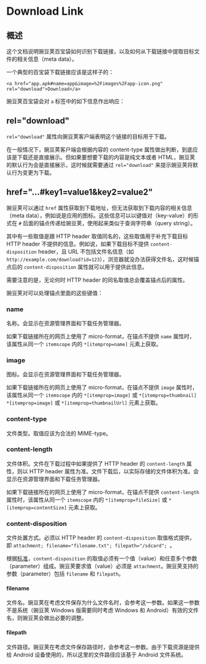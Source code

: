 # Download Link

## 概述

这个文档说明豌豆荚百宝袋如何识别下载链接，以及如何从下载链接中提取目标文件的相关信息（meta data）。

一个典型的百宝袋下载链接应该是这样子的：

	<a href="app.apk#name=app&image=%2Fimages%2Fapp-icon.png" rel="download">Download</a>

豌豆荚百宝袋会对 `a` 标签中的如下信息作出响应：

## rel="download"

`rel="download"` 属性向豌豆荚客户端表明这个链接的目标用于下载。

在一般情况下，豌豆荚客户端会根据内容的 content-type 属性做出判断，到底应该是下载还是直接展示。但如果要想要下载的内容是纯文本或者 HTML，豌豆荚的默认行为会是直接展示，这时候就需要通过 `rel="download"` 来提示豌豆荚将默认行为变更为下载。

## href="...\#key1=value1&key2=value2"

豌豆荚可以通过 `href` 属性获取到下载地址，但无法获取到下载内容的相关信息（meta data），例如说是应用的图标。这些信息可以以键值对（key-value）的形式在 `#` 后面的锚点传递给豌豆荚，使用起来类似于查询字符串（query string）。

其中有一些取值是跟 HTTP header 取值同名的，这些取值用于补充下载目标 HTTP header 不提供的信息。例如说，如果下载目标不提供 `content-disposition` header，且 URL 不包括文件名信息（如 `http://example.com/download?id=123`），浏览器就没办法获得文件名，这时候锚点后的 `content-disposition` 属性就可以用于提供此信息。

需要注意的是，无论何时 HTTP header 的同名取值总会覆盖锚点后的属性。

豌豆荚对可以处理锚点里面的这些键值：

### name

名称。会显示在资源管理界面和下载任务管理器。

如果下载链接所在的网页上使用了 micro-format，在锚点不提供 `name` 属性时，该属性从同一个 `itemscope` 内的 `*[itemprop=name]` 元素上获取。

### image

图标。会显示在资源管理界面和下载任务管理器。

如果下载链接所在的网页上使用了 micro-format，在锚点不提供 `image` 属性时，该属性从同一个 `itemscope` 内的 `*[itemprop=image]` 或 `*[itemprop=thumbnail] *[itemprop=image]` 或 `*[itemprop=thumbnailUrl]` 元素上获取。

### content-type

文件类型。取值应该为合法的 MIME-type。

### content-length

文件体积。文件在下载过程中如果提供了 HTTP header 的 `content-length` 属性，则以 HTTP header 属性为准。文件下载后，以实际存储的文件体积为准。会显示在资源管理界面和下载任务管理器。

如果下载链接所在的网页上使用了 micro-format，在锚点不提供 `content-length` 属性时，该属性从同一个 `itemscope` 内的 `*[itemprop=fileSize]` 或 `*[itemprop=contentSize]` 元素上获取。

### content-disposition

文件处置方式。必须以 HTTP header 的 `content-disposition` 取值格式提供，即 `attachment; filename="filename.txt"; filepath="/sdcard"; `。

根据[标准](http://www.iana.org/assignments/mail-cont-disp/mail-cont-disp.xml)，`content-disposition` 的取值必须有一个值（value）和任意多个参数（parameter）组成。豌豆荚要求值（value）必须是 `attachment`。豌豆荚支持的参数（parameter）包括 `filename` 和 `filepath`。

#### filename

文件名。豌豆荚在考虑文件保存为什么文件名时，会参考这一参数。如果这一参数不是系统（豌豆荚 Windows 版需要同时考虑 Windows 和 Android）有效的文件名，则豌豆荚会做出必要的调整。

#### filepath

文件路径。豌豆荚在考虑文件保存路径时，会参考这一参数。由于下载资源是提供给 Android 设备使用的，所以这里的文件路径应该基于 Android 文件系统。